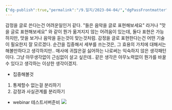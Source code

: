 ```yaml
---
{"dg-publish":true,"permalink":"/9.일지/2023-04-04/","dgPassFrontmatter":true}
---
```



감정을 글로 쓴다는건 어려운일인거 같다. "들은 음악을 글로 표현해보세요" 라거나 "맛을 글로 표현해보세요" 와 같이 뭔가 옮겨지지 않는 어려움이 있는데, 둘다 표현은 가능하지만, 맛을 보거나 음악을 듣는것이 맞는것처럼. 감정을 글로 표현한다는건 어떤 기술이 필요한지 잘 모르겠다. 순간을 집중해서 세부를 쓰는것은, 그 효용의 가치에 대해서는 해볼만하다고 생각하지만.. 매사에 귀찮은걸 싫어하는 나로써는 익숙하지 않은 생각패턴이다. 그냥 아무생각없이 근심없이 살고 싶은데.. 같은 생각은 아무노력없이 뭔가를 바꿀수 있다고 생각하는 이상한 생각이겠지.

- 집중해볼것
1) 통제할수 없는걸 분리하기
2) 감정과 사실관계를 분리하기


- webinar 테스트서버준비
![](https://i.imgur.com/UffuXOQ.png)
